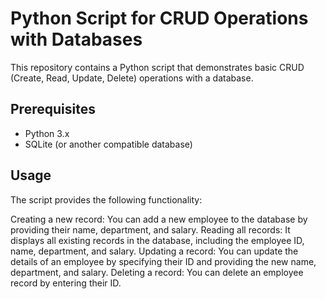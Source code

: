 # Python Script for CRUD Operations with Databases
This repository contains a Python script that demonstrates basic CRUD (Create, Read, Update, Delete) operations with a database. 

## Prerequisites
- Python 3.x
- SQLite (or another compatible database)

## Usage
The script provides the following functionality:

Creating a new record: You can add a new employee to the database by providing their name, department, and salary.
Reading all records: It displays all existing records in the database, including the employee ID, name, department, and salary.
Updating a record: You can update the details of an employee by specifying their ID and providing the new name, department, and salary.
Deleting a record: You can delete an employee record by entering their ID.
